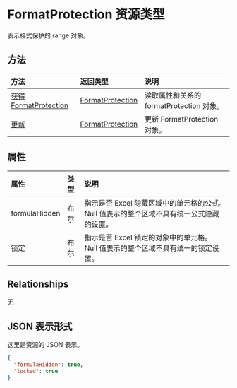 # <a name="formatprotection-resource-type"></a>FormatProtection 资源类型

表示格式保护的 range 对象。


## <a name="methods"></a>方法

| 方法           | 返回类型    |说明|
|:---------------|:--------|:----------|
|[获得 FormatProtection](../api/formatprotection_get.md) | [FormatProtection](formatprotection.md) |读取属性和关系的 formatProtection 对象。|
|[更新](../api/formatprotection_update.md) | [FormatProtection](formatprotection.md)  |更新 FormatProtection 对象。 |

## <a name="properties"></a>属性
| 属性     | 类型   |说明|
|:---------------|:--------|:----------|
|formulaHidden|布尔|指示是否 Excel 隐藏区域中的单元格的公式。 Null 值表示的整个区域不具有统一公式隐藏的设置。|
|锁定|布尔|指示是否 Excel 锁定的对象中的单元格。 Null 值表示的整个区域不具有统一的锁定设置。|

## <a name="relationships"></a>Relationships
无


## <a name="json-representation"></a>JSON 表示形式

这里是资源的 JSON 表示。

<!-- {
  "blockType": "resource",
  "optionalProperties": [

  ],
  "@odata.type": "microsoft.graph.formatProtection"
}-->

```json
{
  "formulaHidden": true,
  "locked": true
}

```

<!-- uuid: 8fcb5dbc-d5aa-4681-8e31-b001d5168d79
2015-10-25 14:57:30 UTC -->
<!-- {
  "type": "#page.annotation",
  "description": "FormatProtection resource",
  "keywords": "",
  "section": "documentation",
  "tocPath": ""
}-->